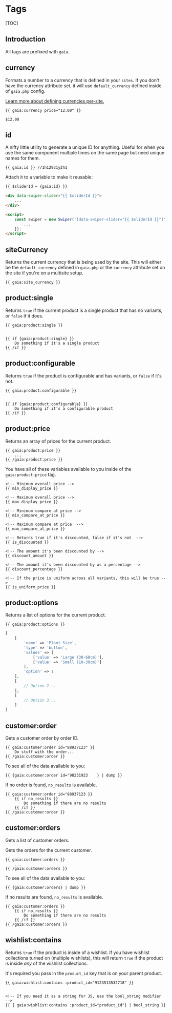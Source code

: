 # Tags

[TOC]


## Introduction
All tags are prefixed with `gaia`.


## currency
Formats a number to a currency that is defined in your `sites`. If you don't have the currency attribute set, it will use `default_currency` defined inside of `gaia.php` config. 

[Learn more about defining currencies per-site.](#)

```twig
{{ gaia:currency price="12.00" }}

$12.00
```


## id
A nifty little utility to generate a unique ID for anything. Useful for when you use the same component multiple times on the same page but need unique names for them. 

```twig
{{ gaia:id }} //1h12931y2h1
```

Attach it to a variable to make it reusable:

```html
{{ $sliderId = {gaia:id} }}

<div data-swiper-slider="{{ $sliderId }}">
	...
</div>

<script>
	const swiper = new Swiper('[data-swiper-slider="{{ $sliderId }}"]', {
		...
	});
</script>
```

## siteCurrency
Returns the current currency that is being used by the site. This will either be the `default_currency` defined in `gaia.php` or the `currency` attribute set on the site if you're on a multisite setup.

```twig
{{ gaia:site_currency }}
```


## product:single
Returns `true` if the current product is a single product that has no variants, or `false` if it does.

```twig
{{ gaia:product:single }}


{{ if {gaia:product:single} }}
    Do something if it's a single product
{{ /if }}
```

## product:configurable
Returns `true` if the product is configurable and has variants, or `false` if it's not.

```twig
{{ gaia:product:configurable }}


{{ if {gaia:product:configurable} }}
    Do something if it's a configurable product
{{ /if }}
```


## product:price
Returns an array of prices for the current product. 

```twig
{{ gaia:product:price }}
    ...
{{ /gaia:product:price }}
```

You have all of these variables available to you inside of the `gaia:product:price` tag. 


```twig
<!-- Minimum overall price -->
{{ min_display_price }}

<!-- Maximum overall price -->
{{ max_display_price }}

<!-- Minimum compare at price -->
{{ min_compare_at_price }}

<!-- Maximum compare at price  -->
{{ max_compare_at_price }}

<!-- Returns true if it's discounted, false if it's not  -->
{{ is_discounted }}

<!-- The amount it's been discounted by -->
{{ discount_amount }}

<!-- The amount it's been discounted by as a percentage -->
{{ discount_percentage }}

<!-- If the price is uniform across all variants, this will be true -->
{{ is_uniform_price }}
```

## product:options
Returns a list of options for the current product.  

```twig
{{ gaia:product:options }}
```

```php
[
    [
        'name' => 'Plant Size',
        'type' => 'button',
        'values' => [
            ['value' => 'Large (30-60cm)'],
            ['value' => 'Small (10-30cm)']
        ],
        'option' => 1
    ],
    [
        // Option 2...
    ],
    [
        // Option 3...
    ]
]
```

## customer:order
Gets a customer order by order ID.

```twig
{{ gaia:customer:order id="88937123" }}
    Do stuff with the order...
{{ /gaia:customer:order }}
```

To see all of the data available to you:
```twig
{{ {gaia:customer:order id="98231923    } | dump }}
```

If no order is found, `no_results` is available.
```twig
{{ gaia:customer:order id="88937123 }}
    {{ if no_results }}
        Do something if there are no results
    {{ /if }}
{{ /gaia:customer:order }}
```


## customer:orders
Gets a list of customer orders.

Gets the orders for the current customer.

```twig
{{ gaia:customer:orders }}
    ...
{{ /gaia:customer:orders }}
```

To see all of the data available to you:
```twig
{{ {gaia:customer:orders} | dump }}
```

If no results are found, `no_results` is available.
```twig
{{ gaia:customer:orders }}
    {{ if no_results }}
        Do something if there are no results
    {{ /if }}
{{ /gaia:customer:orders }}
```

## wishlist:contains
Returns `true` if the product is inside of a wishlist. If you have wishlist collections turned on (multiple wishlists), this will return `true` if the product is inside _any_ of the wishlist collections. 

It's required you pass in the `product_id` key that is on your parent product.

```twig
{{ gaia:wishlist:contains :product_id="9123513532718" }}


<!-- If you need it as a string for JS, use the bool_string modifier  -->
{{ { gaia:wishlist:contains :product_id="product_id"} | bool_string }}
```

